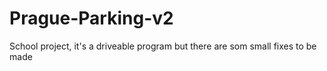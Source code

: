 # Prague-Parking-v2
School project, it's a driveable program but there are som small fixes to be made
